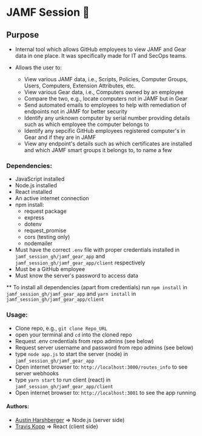 # JAMF Session 🦃
## Purpose
* Internal tool which allows GitHub employees to view JAMF and Gear data in one place. It was specifically made for IT and SecOps teams.

* Allows the user to:
	* View various JAMF data, i.e., Scripts, Policies, Computer Groups, Users, Computers, Extension Attributes, etc.
	* View various Gear data, i.e., Computers owned by an employee
	* Compare the two, e.g., locate computers not in JAMF but in Gear
	* Send automated emails to employees to help with remediation of endpoints not in JAMF for better security
	* Identify any unknown computer by serial number providing details such as which employee the computer belongs to
	* Identify any sepcific GitHub employees registered computer's in Gear and if they are in JAMF
	* View any endpoint's details such as which certificates are installed and which JAMF smart groups it belongs to, to name a few

### Dependencies:
* JavaScript installed
* Node.js installed
* React installed
* An active internet connection
* npm install:
	* request package
	* express
	* dotenv
	* request_promise
	* cors (testing only)
	* nodemailer
* Must have the correct `.env` file with proper credentials installed in  `jamf_session_gh/jamf_gear_app` and `jamf_session_gh/jamf_gear_app/client` respectively
* Must be a GitHub employee
* Must know the server's password to access data

** To install all dependencies (apart from credentials) run `npm install` in `jamf_session_gh/jamf_gear_app` and `yarn install` in `jamf_session_gh/jamf_gear_app/client`

### Usage:
* Clone repo, e.g., `git clone Repo_URL`
* open your terminal and `cd` into the cloned repo
* Request .env credentials from repo admins (see below)
* Request server username and password from repo admins (see below)
* type `node app.js` to start the server (node) in `jamf_session_gh/jamf_gear_app`
* Open internet browser to: `http://localhost:3000/routes_info` to see server webhooks
* type `yarn start` to run client (react) in `jamf_session_gh/jamf_gear_app/client`
* Open internet browser to: `http://localhost:3001` to see the app running

#### Authors:
* [Austin Harshberger](https://github.com/aharshbe) => Node.js (server side)
* [Travis Kopp](https://github.com/teakopp) => React (client side)
